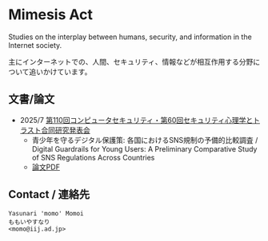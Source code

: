 # Mimesis Act

Studies on the interplay between humans, security, and information in the Internet society.

主にインターネットでの、人間、セキュリティ、情報などが相互作用する分野について追いかけています。

## 文書/論文

- 2025/7 [第110回コンピュータセキュリティ・第60回セキュリティ心理学とトラスト合同研究発表会](https://www.ipsj.or.jp/kenkyukai/event/csec110spt60.html)
    - 青少年を守るデジタル保護策: 各国におけるSNS規制の予備的比較調査 / Digital Guardrails for Young Users: A Preliminary Comparative Study of SNS Regulations Across Countries
    - [論文PDF](sns-reg-2025.pdf)

## Contact / 連絡先

```Text
Yasunari 'momo' Momoi
ももいやすなり
<momo@iij.ad.jp>
```

